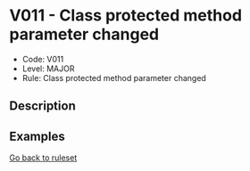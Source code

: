 # V011 - Class protected method parameter changed

* Code: V011
* Level: MAJOR
* Rule: Class protected method parameter changed

## Description

## Examples

[Go back to ruleset](../README.md)